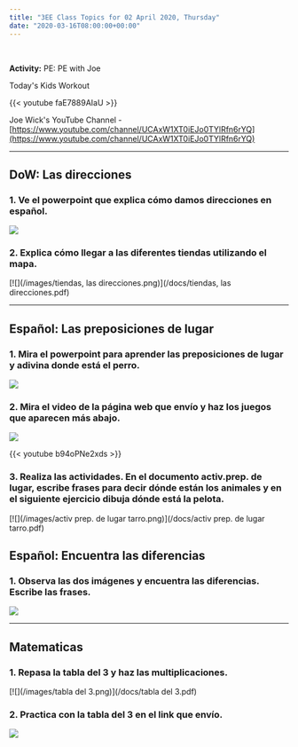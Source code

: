 ```yaml
---
title: "3EE Class Topics for 02 April 2020, Thursday"
date: "2020-03-16T08:00:00+00:00"
---
```


&nbsp;

**Activity:** PE: PE with Joe

Today's Kids Workout

{{< youtube faE7889AIaU >}}

Joe Wick's YouTube Channel - [https://www.youtube.com/channel/UCAxW1XT0iEJo0TYlRfn6rYQ](https://www.youtube.com/channel/UCAxW1XT0iEJo0TYlRfn6rYQ)

<hr>

## DoW: Las direcciones

### 1. Ve el powerpoint que explica cómo damos direcciones en español.

[![](/images/t2-l-299-directions-powerpoint.png)](/docs/t2-l-299-directions-powerpoint.pdf)

### 2. Explica cómo llegar a las diferentes tiendas utilizando el mapa.

[![](/images/tiendas, las direcciones.png)](/docs/tiendas, las direcciones.pdf)

<hr>

## Español: Las preposiciones de lugar

### 1. Mira el powerpoint para aprender las preposiciones de lugar y adivina donde está el perro.

[![](/images/es-roi-l-385-las-preposiciones-de-lugar-donde-esta-max-presentacion_ver_1.png)](/docs/es-roi-l-385-las-preposiciones-de-lugar-donde-esta-max-presentacion_ver_1.pdf)

### 2. Mira el video de la página web que envío y haz los juegos que aparecen más abajo.

[![](/images/adverbios-lugar-portada.jpg)](https://www.profedeele.es/actividad/gramatica/preposiciones-adverbios-lugar/)

{{< youtube b94oPNe2xds >}}

### 3. Realiza las actividades. En el documento activ.prep. de lugar, escribe frases para decir dónde están los animales y en el siguiente ejercicio dibuja dónde está la pelota.

[![](/images/activ prep. de lugar tarro.png)](/docs/activ prep. de lugar tarro.pdf)

## Español: Encuentra las diferencias

### 1. Observa las dos imágenes y encuentra las diferencias. Escribe las frases.

[![](/images/t3-sp-121-my-living-room-spot-the-differences-game-spanish-espantildeol.png)](/docs/t3-sp-121-my-living-room-spot-the-differences-game-spanish-espantildeol.pdf)

<hr>

## Matematicas

### 1. Repasa la tabla del 3 y haz las multiplicaciones.

[![](/images/tabla del 3.png)](/docs/tabla del 3.pdf)

### 2. Practica con la tabla del 3 en el link que envío.

[![](/images/tabla_del_3.png)](https://arbolabc.com/juegos-tablas-de-multiplicar/tabla-del-3)

<br/>
<br/>

